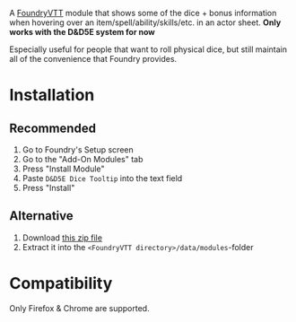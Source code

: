 A [FoundryVTT](http://foundryvtt.com/) module that shows some of the dice + bonus information when hovering over an item/spell/ability/skills/etc. in an actor sheet. <b>Only works with the D&D5E system for now</b>

Especially useful for people that want to roll physical dice, but still maintain all of the convenience that Foundry provides.

# Installation

## Recommended

1. Go to Foundry's Setup screen
1. Go to the "Add-On Modules" tab
1. Press "Install Module"
1. Paste `D&D5E Dice Tooltip` into the text field
1. Press "Install"

## Alternative

1. Download [this zip file](https://)
2. Extract it into the `<FoundryVTT directory>/data/modules`-folder

# Compatibility

Only Firefox & Chrome are supported. 